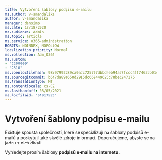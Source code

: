 ```yaml
---
title: Vytvoření šablony podpisu e-mailu
ms.author: v-smandalika
author: v-smandalika
manager: dansimp
ms.date: 12/18/2020
ms.audience: Admin
ms.topic: article
ms.service: o365-administration
ROBOTS: NOINDEX, NOFOLLOW
localization_priority: Normal
ms.collection: Adm_O365
ms.custom:
- "1200009"
- "7310"
ms.openlocfilehash: 98c97992789ca0adc725797dbbd4eb94a37fccc4ff7463db01cf4f28e5106174
ms.sourcegitcommit: b5f7da89a650d2915dc652449623c78be6247175
ms.translationtype: MT
ms.contentlocale: cs-CZ
ms.lasthandoff: 08/05/2021
ms.locfileid: "54017521"
---
```

# <a name="create-an-email-signature-template"></a>Vytvoření šablony podpisu e-mailu

Existuje spousta společností, které se specializují na šablony podpisů e-mailů a poskytují také skvělé zdroje informací. Doporučujeme, abyste se na jednu z nich dívali.

Vyhledejte prosím šablony **podpisů e-mailu na internetu.**